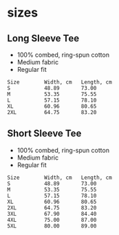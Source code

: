 # sizes

## Long Sleeve Tee

- 100% combed, ring-spun cotton
- Medium fabric
- Regular fit

```
Size        Width, cm   Length, cm
S           48.89       73.00
M           53.35       75.55
L           57.15       78.10
XL          60.96       80.65
2XL         64.75       83.20
```

## Short Sleeve Tee

- 100% combed, ring-spun cotton
- Medium fabric
- Regular fit

```
Size        Width, cm   Length, cm
S           48.89       73.00
M           53.35       75.55
L           57.15       78.10
XL          60.96       80.65
2XL         64.75       83.20
3XL         67.90       84.40
4XL         75.00       87.00
5XL         80.00       89.00
```

